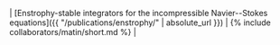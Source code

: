 | [Enstrophy-stable integrators for the incompressible Navier--Stokes equations]({{ "/publications/enstrophy/" | absolute_url }}) | {% include collaborators/matin/short.md %} |